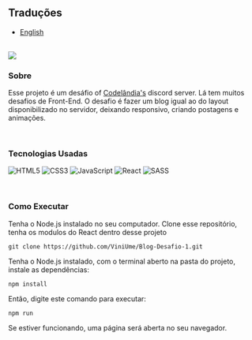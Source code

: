 ## Traduções
    
- [English](https://github.com/ViniUme/Blog-Desafio-1/)

<br>

<img src="https://user-images.githubusercontent.com/66230638/151236625-a0711ccd-2105-4148-bf2a-473794d5611d.PNG">

### Sobre
Esse projeto é um desáfio of <a href="https://discord.com/invite/QevDJqCzaY">Codelândia's</a> discord server. Lá tem muitos desafios de Front-End. O desafio é fazer um blog igual ao do layout disponibilizado no servidor, deixando responsivo, criando postagens e animações.

<br>

### Tecnologias Usadas
![HTML5](https://img.shields.io/badge/html5-%23E34F26.svg?style=for-the-badge&logo=html5&logoColor=white)
![CSS3](https://img.shields.io/badge/css3-%231572B6.svg?style=for-the-badge&logo=css3&logoColor=white)
![JavaScript](https://img.shields.io/badge/javascript-%23323330.svg?style=for-the-badge&logo=javascript&logoColor=%23F7DF1E)
![React](https://img.shields.io/badge/react-%2320232a.svg?style=for-the-badge&logo=react&logoColor=%2361DAFB)
![SASS](https://img.shields.io/badge/SASS-hotpink.svg?style=for-the-badge&logo=SASS&logoColor=white)

<br>

### Como Executar
Tenha o Node.js instalado no seu computador.
Clone esse repositório, tenha os modulos do React dentro desse projeto

    git clone https://github.com/ViniUme/Blog-Desafio-1.git
    
Tenha o Node.js instalado, com o terminal aberto na pasta do projeto, instale as dependências:

    npm install
    
Então, digite este comando para executar:

    npm run
    
Se estiver funcionando, uma página será aberta no seu navegador.
